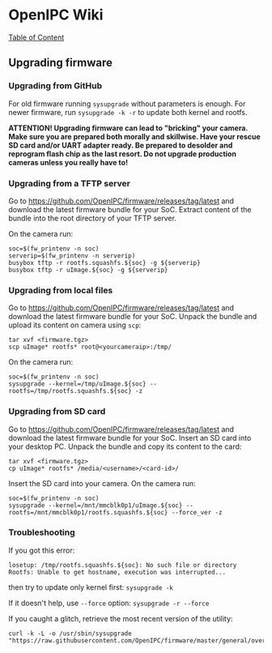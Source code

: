 # OpenIPC Wiki
[Table of Content](../index.md)

Upgrading firmware
------------------

### Upgrading from GitHub
For old firmware running `sysupgrade` without parameters is enough. For newer firmware, run `sysupgrade -k -r` to update both kernel and rootfs.

__ATTENTION! Upgrading firmware can lead to "bricking" your camera. Make sure you are prepared both morally and skillwise. Have your rescue SD card and/or UART adapter ready. Be prepared to desolder and reprogram flash chip as the last resort. Do not upgrade production cameras unless you really have to!__

### Upgrading from a TFTP server
Go to <https://github.com/OpenIPC/firmware/releases/tag/latest> and download the latest firmware bundle for your SoC.
Extract content of the bundle into the root directory of your TFTP server.

On the camera run:
```
soc=$(fw_printenv -n soc)
serverip=$(fw_printenv -n serverip)
busybox tftp -r rootfs.squashfs.${soc} -g ${serverip}
busybox tftp -r uImage.${soc} -g ${serverip}
```

### Upgrading from local files
Go to <https://github.com/OpenIPC/firmware/releases/tag/latest> and download the latest firmware bundle for your SoC.
Unpack the bundle and upload its content on camera using `scp`:
```
tar xvf <firmware.tgz>
scp uImage* rootfs* root@<yourcameraip>:/tmp/
```
On the camera run:
```
soc=$(fw_printenv -n soc)
sysupgrade --kernel=/tmp/uImage.${soc} --rootfs=/tmp/rootfs.squashfs.${soc} -z
```

### Upgrading from SD card

Go to <https://github.com/OpenIPC/firmware/releases/tag/latest> and download the latest firmware bundle for your SoC.
Insert an SD card into your desktop PC. Unpack the bundle and copy its content to the card:
```
tar xvf <firmware.tgz>
cp uImage* rootfs* /media/<username>/<card-id>/
```
Insert the SD card into your camera.
On the camera run:
```
soc=$(fw_printenv -n soc)
sysupgrade --kernel=/mnt/mmcblk0p1/uImage.${soc} --rootfs=/mnt/mmcblk0p1/rootfs.squashfs.${soc} --force_ver -z
```

### Troubleshooting

If you got this error:
```
losetup: /tmp/rootfs.squashfs.${soc}: No such file or directory
Rootfs: Unable to get hostname, execution was interrupted...
```
then try to update only kernel first:
`sysupgrade -k`

If it doesn't help, use `--force` option:
`sysupgrade -r --force`

If you caught a glitch, retrieve the most recent version of the utility:
```
curl -k -L -o /usr/sbin/sysupgrade "https://raw.githubusercontent.com/OpenIPC/firmware/master/general/overlay/usr/sbin/sysupgrade"
```
